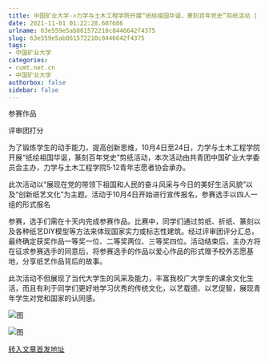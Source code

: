 ```yaml
---
title: 中国矿业大学->力学与土木工程学院开展“纸绘祖国华诞，篆刻百年党史”剪纸活动 | cumt.net.cn
date: 2021-11-01 01:22:28.607686
urlname: 63e559e5ab861572210c8446642f4375
slug: 63e559e5ab861572210c8446642f4375
tags: 
- 中国矿业大学
categories:
- cumt.net.cn
- 中国矿业大学
authorbox: false
sidebar: false
---
```

参赛作品

评审团打分  

为了锻炼学生的动手能力，提高创新思维，10月4日至24日，力学与土木工程学院开展“纸绘祖国华诞，篆刻百年党史”剪纸活动，本次活动由共青团中国矿业大学委员会主办，力学与土木工程学院5·12青年志愿者协会承办。

此次活动以“展现在党的带领下祖国和人民的奋斗风采与今日的美好生活风貌”以及“创新纸艺文化”为主题。活动于10月4日开始进行宣传报名，参赛选手以四人一组的形式报名
<!--more-->
参赛，选手们需在十天内完成参赛作品。比赛中，同学们通过剪纸、折纸、篆刻以及各种纸艺DIY模型等方法来体现国家实力或标志性建筑。经过评审团评分汇总，最终确定获奖作品一等奖一位、二等奖两位、三等奖四位。活动结束后，主办方将在征求参赛选手的同意后，将参赛选手的作品以爱心作品的形式赠予校外志愿基地，分享纸艺作品背后的故事。

此次活动不但展现了当代大学生的风采及能力，丰富我校广大学生的课余文化生活，而且有利于同学们更好地学习优秀的传统文化，以艺载德、以艺促智，展现青年学生对党和国家的认同感。

![图](http://xwzx.cumt.edu.cn/_upload/article/images/c0/27/c7af88344e548f88f554aee294d2/37212119-1568-4c01-9955-89c2f4f59a0d.png)

![图](http://xwzx.cumt.edu.cn/_upload/article/images/c0/27/c7af88344e548f88f554aee294d2/505c9e42-004b-49d2-b903-fdb16bc7653b.png)

[转入文章首发地址](http://xwzx.cumt.edu.cn/4f/e3/c523a610275/page.htm)